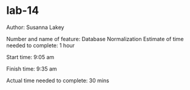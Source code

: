 # lab-14

Author: Susanna Lakey


Number and name of feature: Database Normalization
Estimate of time needed to complete: 1 hour

Start time: 9:05 am

Finish time: 9:35 am

Actual time needed to complete: 30 mins